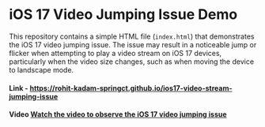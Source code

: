 # iOS 17 Video Jumping Issue Demo

This repository contains a simple HTML file (`index.html`) that demonstrates the iOS 17 video jumping issue. The issue may result in a noticeable jump or flicker when attempting to play a video stream on iOS 17 devices, particularly when the video size changes, such as when moving the device to landscape mode.

#### Link - https://rohit-kadam-springct.github.io/ios17-video-stream-jumping-issue

#### Video [Watch the video to observe the iOS 17 video jumping issue](https://rohit-kadam-springct.github.io/ios17-video-stream-jumping-issue/resources/ios17-video-stream-jumping-issue.mp4)
